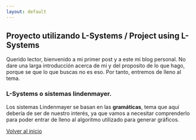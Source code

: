 ```yaml
---
layout: default
---
```


## Proyecto utilizando L-Systems / Project using L-Systems

Querido lector, bienvenido a mi primer post y a este mi blog personal. 
No dare una larga introducción acerca de mi y del proposito de lo que 
hago, porque se que lo que buscas no es eso. Por tanto, entremos de lleno 
al tema.

### L-Systems o sistemas lindenmayer.

Los sistemas Lindenmayer se basan en las **gramáticas**, tema que aquí
debería de ser de nuestro interés, ya que vamos a necesitar comprenderlo
para poder entrar de lleno al algoritmo utilizado para generar gráficos.


[Volver al inicio](./)
